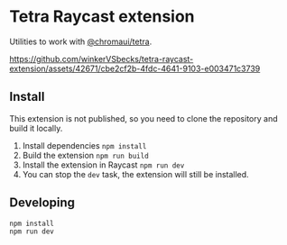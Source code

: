 # Tetra Raycast extension

Utilities to work with [@chromaui/tetra](https://github.com/chromaui/tetra).

https://github.com/winkerVSbecks/tetra-raycast-extension/assets/42671/cbe2cf2b-4fdc-4641-9103-e003471c3739

## Install

This extension is not published, so you need to clone the repository and build it locally.

1. Install dependencies `npm install`
2. Build the extension `npm run build`
3. Install the extension in Raycast `npm run dev`
4. You can stop the `dev` task, the extension will still be installed.

## Developing

```console
npm install
npm run dev
```
